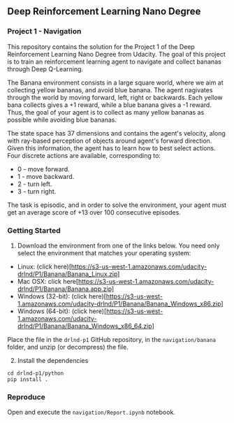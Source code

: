 ## Deep Reinforcement Learning Nano Degree
### Project 1 - Navigation

This repository contains the solution for the Project 1 of the Deep Reinforcement Learning Nano Degree from Udacity. The goal of this project is to train an reinforcement learning agent to navigate and collect bananas through Deep Q-Learning.

The Banana environment consists in a large square world, where we aim at collecting yellow bananas, and avoid blue banana. The agent nagivates through the world by moving forward, left, right or backwards. Each yellow bana collects gives a +1 reward, while a blue banana gives a -1 reward. Thus, the goal of your agent is to collect as many yellow bananas as possible while avoiding blue bananas.

The state space has 37 dimensions and contains the agent's velocity, along with ray-based perception of objects around agent's forward direction. Given this information, the agent has to learn how to best select actions. Four discrete actions are available, corresponding to:

- 0 - move forward.
- 1 - move backward.
- 2 - turn left.
- 3 - turn right.

The task is episodic, and in order to solve the environment, your agent must get an average score of +13 over 100 consecutive episodes.

### Getting Started
1. Download the environment from one of the links below. You need only select the environment that matches your operating system:

- Linux: (click here)[https://s3-us-west-1.amazonaws.com/udacity-drlnd/P1/Banana/Banana_Linux.zip]
- Mac OSX: click here[https://s3-us-west-1.amazonaws.com/udacity-drlnd/P1/Banana/Banana.app.zip]
- Windows (32-bit): (click here)[https://s3-us-west-1.amazonaws.com/udacity-drlnd/P1/Banana/Banana_Windows_x86.zip]
- Windows (64-bit): (click here)[https://s3-us-west-1.amazonaws.com/udacity-drlnd/P1/Banana/Banana_Windows_x86_64.zip]

Place the file in the `drlnd-p1` GitHub repository, in the `navigation/banana` folder, and unzip (or decompress) the file.

2. Install the dependencies
```
cd drlnd-p1/python
pip install .
```

### Reproduce
Open and execute the `navigation/Report.ipynb` notebook.
